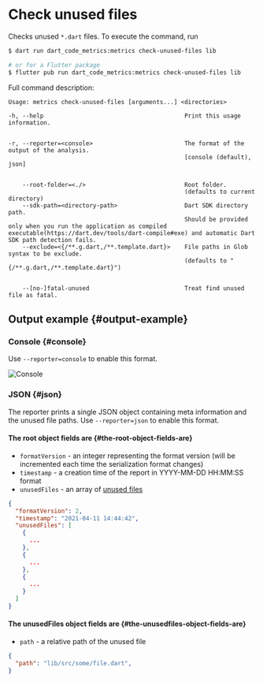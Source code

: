 # Check unused files

Checks unused `*.dart` files. To execute the command, run

```sh
$ dart run dart_code_metrics:metrics check-unused-files lib

# or for a Flutter package
$ flutter pub run dart_code_metrics:metrics check-unused-files lib
```

Full command description:

```text
Usage: metrics check-unused-files [arguments...] <directories>

-h, --help                                        Print this usage information.


-r, --reporter=<console>                          The format of the output of the analysis.
                                                  [console (default), json]


    --root-folder=<./>                            Root folder.
                                                  (defaults to current directory)
    --sdk-path=<directory-path>                   Dart SDK directory path. 
                                                  Should be provided only when you run the application as compiled executable(https://dart.dev/tools/dart-compile#exe) and automatic Dart SDK path detection fails.
    --exclude=<{/**.g.dart,/**.template.dart}>    File paths in Glob syntax to be exclude.
                                                  (defaults to "{/**.g.dart,/**.template.dart}")


    --[no-]fatal-unused                           Treat find unused file as fatal.
```

## Output example {#output-example}

### Console {#console}

Use `--reporter=console` to enable this format.

![Console](../../static/img/unused-files-console-report.png)

### JSON {#json}

The reporter prints a single JSON object containing meta information and the unused file paths. Use `--reporter=json` to enable this format.

#### The **root** object fields are {#the-root-object-fields-are}

- `formatVersion` - an integer representing the format version (will be incremented each time the serialization format changes)
- `timestamp` - a creation time of the report in YYYY-MM-DD HH:MM:SS format
- `unusedFiles` - an array of [unused files](#the-unusedFiles-object-fields-are)

```JSON
{
  "formatVersion": 2,
  "timestamp": "2021-04-11 14:44:42",
  "unusedFiles": [
    {
      ...
    },
    {
      ...
    },
    {
      ...
    }
  ]
}
```

#### The **unusedFiles** object fields are {#the-unusedfiles-object-fields-are}

- `path` - a relative path of the unused file

```JSON
{
  "path": "lib/src/some/file.dart",
}
```
